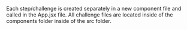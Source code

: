Each step/challenge is created separately in a new component file and called in the App.jsx file.
All challenge files are located inside of the components folder inside of the src folder.
